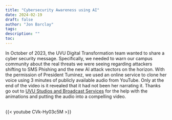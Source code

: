 ```yaml
---
title: "Cybersecurity Awareness using AI"
date: 2024-02-19
draft: false
author: "Jon Barclay"
tags:
description: ""
toc: 
---
```


In October of 2023, the UVU Digital Transformation team wanted to share a cyber security message. Specifically, we needed to warn our campus community about the real threats we were seeing regarding attackers shifting to SMS Phishing and the new AI attack vectors on the horizon. With the permission of President Tuminez, we used an online service to clone her voice using 3 minutes of publicly available audio from YouTube. Only at the end of the video is it revealed that it had not been her narrating it. Thanks go out to [UVU Studios and Broadcast Services](https://www.uvu.edu/directory/department/?id=51100) for the help with the animations and putting the audio into a compelling video.

<br>
{{< youtube CVk-Hy03c5M >}}
<br>
